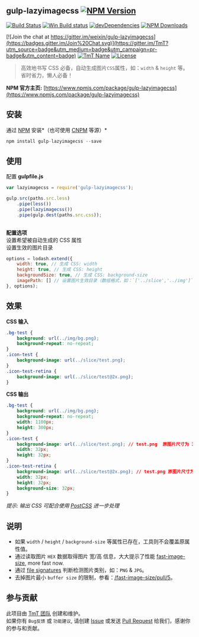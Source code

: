 ## gulp-lazyimagecss [![NPM Version](http://img.shields.io/npm/v/gulp-lazyimagecss.svg?style=flat)](https://www.npmjs.com/package/gulp-lazyimagecss "Package version") 

[![Build Status](https://travis-ci.org/weixin/node-lwip.svg)](https://travis-ci.org/weixin/gulp-lazyimagecss "Build Status")
[![Win Build status](https://img.shields.io/appveyor/ci/hzlzh/gulp-lazyimagecss.svg?label=Win%20build)](https://ci.appveyor.com/project/hzlzh/gulp-lazyimagecss) 
[![devDependencies](https://img.shields.io/david/dev/weixin/gulp-lazyimagecss.svg)](https://ci.appveyor.com/project/weixin/gulp-lazyimagecss "devDependencies") 
[![NPM Downloads](https://img.shields.io/npm/dm/gulp-lazyimagecss.svg?style=flat)](https://www.npmjs.com/package/gulp-lazyimagecss "NPM Downloads") 

[![Join the chat at https://gitter.im/weixin/gulp-lazyimagecss](https://badges.gitter.im/Join%20Chat.svg)](https://gitter.im/TmT?utm_source=badge&utm_medium=badge&utm_campaign=pr-badge&utm_content=badge)
[![TmT Name](https://img.shields.io/badge/Team-TmT-brightgreen.svg?style=flat)](https://github.com/orgs/TmT/people "Tencent Moe Team") 
[![License](https://img.shields.io/npm/l/gulp-lazyimagecss.svg?style=flat)](http://opensource.org/licenses/MIT "Feel free to contribute.") 

> 高效地书写 CSS 必备，自动生成图片`CSS`属性，如：`width` & `height` 等。   
> 省时省力，懒人必备！

**NPM 官方主页:** [https://www.npmjs.com/package/gulp-lazyimagecss](https://www.npmjs.com/package/gulp-lazyimagecss)

## 安装

通过 [NPM](https://npmjs.org/) 安装*（也可使用 [CNPM](http://cnpmjs.org/) 等源）*

```javascript
npm install gulp-lazyimagecss --save
```

## 使用

配置 **gulpfile.js**

```javascript
var lazyimagecss = require('gulp-lazyimagecss');

gulp.src(paths.src.less)
    .pipe(less())
    .pipe(lazyimagecss())
    .pipe(gulp.dest(paths.src.css));
        	
```

**配置选项**  
设置希望被自动生成的 CSS 属性  
设置生效的图片目录

```javascript
options = lodash.extend({
    width: true, // 生成 CSS: width
    height: true, // 生成 CSS: height
    backgroundSize: true, // 生成 CSS: background-size
    imagePath: [] // 设置图片生效目录（数组格式，如：`['../slice','../img']`）
}, options);
```

## 效果

**CSS 输入**


```css
.bg-test {
	background: url(../img/bg.png);
	background-repeat: no-repeat;
}
.icon-test {
	background-image: url(../slice/test.png);
}
.icon-test-retina {
	background-image: url(../slice/test@2x.png);
}
```

**CSS 输出**

```css
.bg-test {
	background: url(../img/bg.png);
	background-repeat: no-repeat;
	width: 1100px;
	height: 300px;
}
.icon-test {
	background-image: url(../slice/test.png); // test.png  原图片尺寸为 32x32
	width: 32px;
    height: 32px;
}
.icon-test-retina {
	background-image: url(../slice/test@2x.png); // test.png 原图片尺寸为 64x64
	width: 32px;
    height: 32px;
    background-size: 32px;
}
```

_提示: 输出 CSS 可配合使用 [PostCSS](https://github.com/postcss/postcss) 进一步处理_

## 说明

* 如果 `width` / `height` / `background-size` 等属性已存在，工具则不会覆盖原属性值。
* 通过读取图片 `HEX` 数据取得图片 宽/高 信息，大大提示了性能 [fast-image-size](https://github.com/Ziv-Barber/fast-image-size), more fast now.
* 通过 [file signatures](https://en.wikipedia.org/wiki/List_of_file_signatures) 判断检测图片类别，如：`PNG` & `JPG`。
* 去掉图片最小 `buffer size` 的限制，参看：[/fast-image-size/pull/5](https://github.com/Ziv-Barber/fast-image-size/pull/5)。

## 参与贡献

此项目由 [TmT 团队](https://github.com/orgs/TmT/people) 创建和维护。  
如果你有 `Bug反馈` 或 `功能建议`, 请创建 [Issue](https://github.com/weixin/gulp-lazyimagecss/issues) 或发送 [Pull Request](https://github.com/weixin/gulp-lazyimagecss/pulls) 给我们，感谢你的参与和贡献。